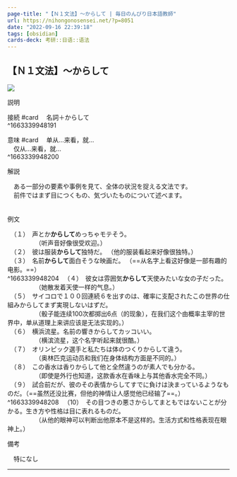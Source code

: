 ```yaml
---
page-title: "【Ｎ１文法】～からして | 毎日のんびり日本語教師"
url: https://nihongonosensei.net/?p=8051
date: "2022-09-16 22:39:18"
tags: [obsidian] 
cards-deck: 考研::日语::语法
---
```

## 【Ｎ１文法】～からして

![](https://nihongonosensei.net/pic/n1top.png)

説明

接続 #card
　名詞＋からして  
^1663339948191


意味 #card
　单从…来看，就…  
　仅从…来看，就…  
^1663339948200

解説

　ある一部分の要素や事例を見て、全体の状況を捉える文法です。  
　前件ではまず目につくもの、気づいたものについて述べます。  
　

例文

　（１）　声とか**からして**めっちゃモテそう。  
　　　　　（听声音好像很受欢迎。）  
　（２）　彼は服装**からして**独特だ。  （他的服装看起来好像很独特。）  
　（３）　名前**からして**面白そうな映画だ。  （==从名字上看这好像是一部有趣的电影。==）  
^1663339948204
　（４）　彼女は雰囲気**からして**天使みたいな女の子だった。  
　　　　　（她散发着天使一样的气息。）  
　（５）　サイコロで１００回連続６を出すのは、確率に支配されたこの世界の仕組みからしてまず実現しないはずだ。  
　　　　　（骰子能连续100次都掷出6点（的现象），在我们这个由概率主宰的世界中，单从道理上来讲应该是无法实现的。）  
　（６）　横浜流星。名前の響きからしてカッコいい。  
　　　　　（横滨流星，这个名字听起来就很酷。）  
　（７）　オリンピック選手と私たちは体のつくりからして違う。  
　　　　　（奥林匹克运动员和我们在身体结构方面是不同的。）  
　（８）　この香水は香りからして他と全然違うのが素人でも分かる。  
　　　　　（即使是外行也知道，这款香水在香味上与其他香水完全不同。）  
　（９）　試合前だが、彼のその表情からしてすでに負けは決まっているようなものだ。（==虽然还没比赛，但他的神情让人感觉他已经输了==。）  
^1663339948208
　（10）　その目つきの悪さからしてまともではないことが分かる。生き方や性格は目に表れるものだ。  
　　　　　（从他的眼神可以判断出他原本不是这样的。生活方式和性格表现在眼神上。）

備考

　特になし

---
